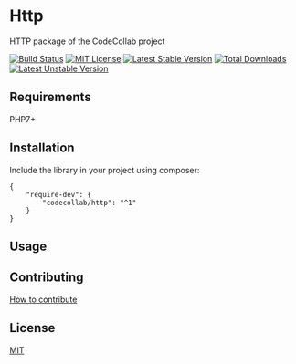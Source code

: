 # Http

HTTP package of the CodeCollab project

[![Build Status](https://travis-ci.org/CodeCollab/Http.svg?branch=master)](https://travis-ci.org/CodeCollab/Http) [![MIT License](https://img.shields.io/badge/license-MIT-blue.svg)](mit) [![Latest Stable Version](https://poser.pugx.org/codecollab/http/v/stable)](https://packagist.org/packages/codecollab/http) [![Total Downloads](https://poser.pugx.org/codecollab/http/downloads)](https://packagist.org/packages/codecollab/http) [![Latest Unstable Version](https://poser.pugx.org/codecollab/http/v/unstable)](https://packagist.org/packages/codecollab/http)

## Requirements

PHP7+

## Installation

Include the library in your project using composer:

    {
        "require-dev": {
            "codecollab/http": "^1"
        }
    }

## Usage

## Contributing

[How to contribute][contributing]

## License

[MIT][mit]

[contributing]: https://github.com/CodeCollab/Http/blob/master/CONTRIBUTING.md
[mit]: http://spdx.org/licenses/MIT
